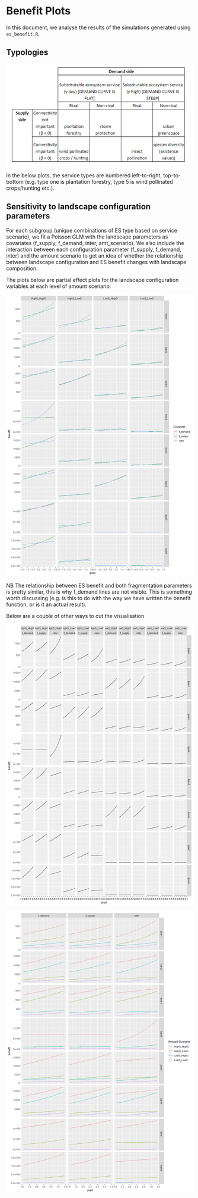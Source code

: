 Benefit Plots
================

In this document, we analyse the results of the simulations generated using `es_benefit.R`.

Typologies
----------

<img src="figs/typology.png" width="586" />

In the below plots, the service types are numbered left-to-right, top-to-bottom (e.g. type one is plantation forestry, type 5 is wind pollinated crops/hunting etc.).

Sensitivity to landscape configuration parameters
-------------------------------------------------

For each subgroup (unique combinations of ES type based on service scenario), we fit a Poisson GLM with the landscape parameters as covariates (f\_supply, f\_demand, inter, amt\_scenario). We also include the interaction between each configuration parameter (f\_supply, f\_demand, inter) and the amount scenario to get an idea of whether the relationship between landscape configuration and ES benefit changes with landscape composition.

The plots below are partial effect plots for the landscape configuration variables at each level of amount scenario.

![](benefit_plots_files/figure-markdown_github/unnamed-chunk-2-1.png)

NB The relationship between ES benefit and both fragmentation parameters is pretty similar, this is why f\_demand lines are not visible. This is something worth discussing (e.g. is this to do with the way we have written the benefit function, or is it an actual result).

Below are a couple of other ways to cut the visualisation

![](benefit_plots_files/figure-markdown_github/unnamed-chunk-3-1.png)

![](benefit_plots_files/figure-markdown_github/unnamed-chunk-4-1.png)
